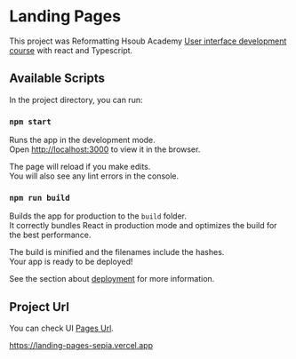 # Landing Pages

This project was Reformatting Hsoub Academy [User interface development course](https://academy.hsoub.com/learn/front-end-web-development/) with react and Typescript.

## Available Scripts

In the project directory, you can run:

### `npm start`

Runs the app in the development mode.  
Open [http://localhost:3000](http://localhost:3000) to view it in the browser.

The page will reload if you make edits.  
You will also see any lint errors in the console.

### `npm run build`

Builds the app for production to the `build` folder.  
It correctly bundles React in production mode and optimizes the build for the best performance.

The build is minified and the filenames include the hashes.  
Your app is ready to be deployed!

See the section about [deployment](https://facebook.github.io/create-react-app/docs/deployment) for more information.

## Project Url

You can check UI [Pages Url](https://landing-pages-sepia.vercel.app/).

https://landing-pages-sepia.vercel.app
